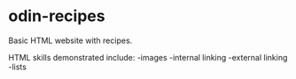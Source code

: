 # odin-recipes

Basic HTML website with recipes.

HTML skills demonstrated include:
-images
-internal linking
-external linking
-lists
